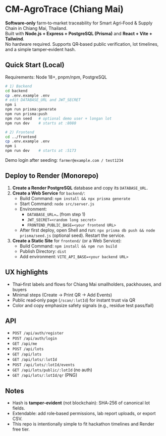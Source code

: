# CM‑AgroTrace (Chiang Mai)

**Software‑only** farm‑to‑market traceability for Smart Agri‑Food & Supply Chain in Chiang Mai, Thailand.  
Built with **Node.js + Express + PostgreSQL (Prisma)** and **React + Vite + Tailwind**.  
No hardware required. Supports QR‑based public verification, lot timelines, and a simple tamper‑evident hash.

## Quick Start (Local)

Requirements: Node 18+, pnpm/npm, PostgreSQL

```bash
# 1) Backend
cd backend
cp .env.example .env
# edit DATABASE_URL and JWT_SECRET
npm i
npm run prisma:generate
npm run prisma:push
npm run seed   # optional demo user + longan lot
npm run dev    # starts at :8080

# 2) Frontend
cd ../frontend
cp .env.example .env
npm i
npm run dev    # starts at :5173
```

Demo login after seeding: `farmer@example.com / test1234`

## Deploy to Render (Monorepo)

1. **Create a Render PostgreSQL** database and copy its `DATABASE_URL`.
2. **Create a Web Service** for `backend/`:
   - Build Command: `npm install && npx prisma generate`
   - Start Command: `node src/server.js`
   - Environment:
     - `DATABASE_URL=…` (from step 1)
     - `JWT_SECRET=<random long secret>`
     - `FRONTEND_PUBLIC_BASE=<your frontend URL>`
   - After first deploy, open Shell and run: `npx prisma db push && node prisma/seed.js` (optional seed). Restart the service.
3. **Create a Static Site** for `frontend/` (or a Web Service):
   - Build Command: `npm install && npm run build`
   - Publish Directory: `dist`
   - Add environment: `VITE_API_BASE=<your backend URL>`

## UX highlights

- Thai‑first labels and flows for Chiang Mai smallholders, packhouses, and buyers
- Minimal steps (Create → Print QR → Add Events)
- Public read‑only page (`/scan/:lotId`) for instant trust via QR
- Color and copy emphasize safety signals (e.g., residue test pass/fail)

## API

- `POST /api/auth/register`
- `POST /api/auth/login`
- `GET /api/me`
- `POST /api/lots`
- `GET /api/lots`
- `GET /api/lots/:lotId`
- `POST /api/lots/:lotId/events`
- `GET /api/lots/public/:lotId` (no auth)
- `GET /api/lots/:lotId/qr` (PNG)

## Notes

- Hash is **tamper‑evident** (not blockchain): SHA‑256 of canonical lot fields.
- Extendable: add role‑based permissions, lab report uploads, or export CSV.
- This repo is intentionally simple to fit hackathon timelines and Render free tier.
